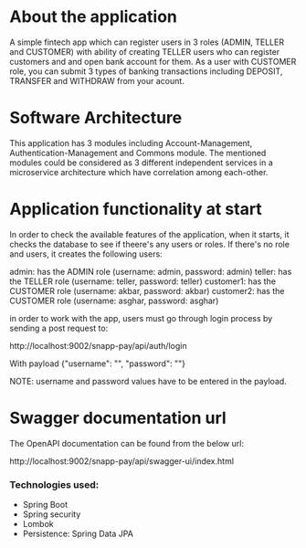 # About the application

A simple fintech app which can register users in 3 roles (ADMIN, TELLER and CUSTOMER) with
ability of creating TELLER users who can register customers and and open bank account for them.
As a user with CUSTOMER role, you can submit 3 types of banking transactions including DEPOSIT, TRANSFER and WITHDRAW
from your acount.

# Software Architecture

This application has 3 modules including Account-Management, Authentication-Management and Commons module.
The mentioned modules could be considered as 3 different independent services in a microservice architecture
which have correlation among each-other.

# Application functionality at start

In order to check the available features of the application, when it starts, it checks the database to see if theere's
any users or roles.
If there's no role and users, it creates the following users:

admin: has the ADMIN role (username: admin, password: admin)
teller: has the TELLER role (username: teller, password: teller)
customer1: has the CUSTOMER role (username: akbar, password: akbar)
customer2: has the CUSTOMER role (username: asghar, password: asghar)

in order to work with the app, users must go through login process by sending a post request to:

http://localhost:9002/snapp-pay/api/auth/login

With payload {"username": "", "password": ""}

NOTE: username and password values have to be entered in the payload.

# Swagger documentation url

The OpenAPI documentation can be found from the below url:

http://localhost:9002/snapp-pay/api/swagger-ui/index.html

### Technologies used:

- Spring Boot
- Spring security
- Lombok
- Persistence: Spring Data JPA
